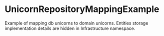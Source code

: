 UnicornRepositoryMappingExample
===============================
Example of mapping db unicorns to domain unicorns.
Entities storage implementation details are hidden in Infrastructure namespace.
